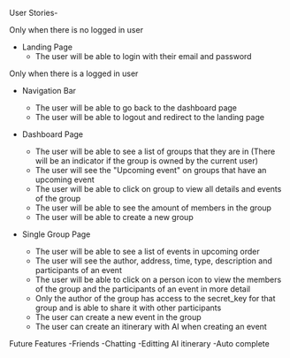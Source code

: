User Stories-

Only when there is no logged in user
* Landing Page
    * The user will be able to login with their email and password

Only when there is a logged in user
* Navigation Bar
    * The user will be able to go back to the dashboard page
    * The user will be able to logout and redirect to the landing page

* Dashboard Page
    * The user will be able to see a list of groups that they are in (There will be an indicator if the group is owned by the current user)
    * The user will see the "Upcoming event" on groups that have an upcoming event
    * The user will be able to click on group to view all details and events of the group
    * The user will be able to see the amount of members in the group
    * The user will be able to create a new group

* Single Group Page
    * The user will be able to see a list of events in upcoming order
    * The user will see the author, address, time, type, description and participants of an event
    * The user will be able to click on a person icon to view the members of the group and the participants of an event in more detail
    * Only the author of the group has access to the secret_key for that group and is able to share it with other participants
    * The user can create a new event in the group
    * The user can create an itinerary with AI when creating an event


Future Features
-Friends
-Chatting
-Editting AI itinerary
-Auto complete 